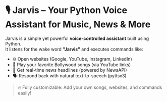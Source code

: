 # 🎙️ Jarvis – Your Python Voice Assistant for Music, News & More  

Jarvis is a simple yet powerful **voice-controlled assistant** built using Python.  
It listens for the wake word **"Jarvis"** and executes commands like:  

- 🌐 Open websites (Google, YouTube, Instagram, LinkedIn)  
- 🎵 Play your favorite Bollywood songs (via YouTube links)  
- 📰 Get real-time news headlines (powered by NewsAPI)  
- 🗣️ Respond back with natural text-to-speech (pyttsx3)  

> 🔥 Fully customizable: Add your own songs, websites, and commands easily!  
